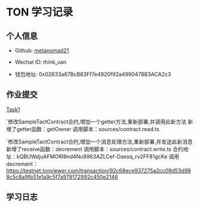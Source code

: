 # TON 学习记录

## 个人信息

* Github: [metanomad21](https://github.com/metanomad21)

* Wechat ID: think_van

* 钱包地址: 0x02633a67BcB83Ff7e4920f92a4990478B3ACA2c3

## 作业提交

[Task1](https://github.com/metanomad21/tact-template-lesson1-homwwork/)

`修改SampleTactContract合约,增加一个getter方法,重新部署,并调用此新方法
新增了getter函数：getOwner
调用脚本：sources/contract.read.ts

`修改SampleTactContract合约,增加一个消息处理方法,重新部署,并发送此新消息
新增了receive函数：decrement
调用脚本：sources/contract.write.ts
合约地址：kQBUWdjuAFMORI8nd4Nu9963AZLCef-Daesq_rv2FF81gcKe
调用decrement：https://testnet.tonviewer.com/transaction/92c68ece937275a2cc09d53d998c5c8a9fb51e1a9c5f7a979172992c450e2146

## 学习日志
